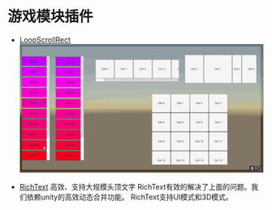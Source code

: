 # 游戏模块插件
- [LoopScrollRect](https://github.com/qiankanglai/LoopScrollRect)
![enter image description here](https://github.com/qiankanglai/LoopScrollRect/raw/master/Images/demo1.gif)

- [RichText](https://github.com/506638093/RichText)
高效、支持大规模头顶文字
RichText有效的解决了上面的问题。我们依赖unity的高效动态合并功能。 RichText支持UI模式和3D模式。




<!--stackedit_data:
eyJoaXN0b3J5IjpbLTEzOTM2MTgxOCwxMzY0NTk2NjQ2XX0=
-->